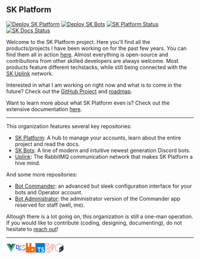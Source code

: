 ## SK Platform

[![Deploy SK Platform](https://github.com/SVKruik-Organization/Bot-Website/actions/workflows/deploy.yml/badge.svg)](https://github.com/SVKruik-Organization/Bot-Website/actions/workflows/deploy.yml)
[![Deploy SK Bots](https://github.com/SVKruik-Organization/Discord-Bots/actions/workflows/deploy.yml/badge.svg)](https://github.com/SVKruik-Organization/Discord-Bots/actions/workflows/deploy.yml)
[![SK Platform Status](https://img.shields.io/endpoint?url=https%3A%2F%2Fplatform.stefankruik.com%2Fapi%2Fstatus%2Fbadge)](https://platform.stefankruik.com)
[![SK Docs Status](https://img.shields.io/endpoint?url=https%3A%2F%2Fdocs.stefankruik.com%2Fapi%2Fstatus%2Fbadge)](https://docs.stefankruik.com)

Welcome to the SK Platform project. Here you'll find all the products/projects I have been working on for the past few years. You can find them all in action [here](https://platform.stefankruik.com). Almost everything is open-source and contributions from other skilled developers are always welcome. Most products feature different techstacks, while still being connected with the [SK Uplink](https://github.com/SVKruik-Organization/Uplink) network.

Interested in what I am working on right now and what is to come in the future? Check out the [GitHub Project](https://github.com/orgs/SVKruik-Organization/projects/1) and [roadmap](https://platform.stefankruik.com/documentation/read/Doc/More/Roadmap).

Want to learn more about what SK Platform even is? Check out the extensive documentation [here](https://platform.stefankruik.com/documentation/read/Doc/More/About).

---

This organization features several key repositories:

- [SK Platform](https://github.com/SVKruik-Organization/SK-Website): A hub to manage your accounts, learn about the entire project and read the docs.
- [SK Bots](https://github.com/SVKruik-Organization/SK-Bots): A line of modern and intuitive newest generation Discord bots.
- [Uplink](https://github.com/SVKruik-Organization/Uplink): The RabbitMQ communication network that makes SK Platform a hive mind.

And some more repositories:

- [Bot Commander](https://github.com/SVKruik-Organization/SK-Commander): an advanced but sleek configuration interface for your bots and Operator account.
- [Bot Administrator](https://github.com/SVKruik-Organization/SK-Administrator): the administrator version of the Commander app reserved for staff (well, me).

Altough there is a lot going on, this organization is still a one-man operation. If you would like to contribute (coding, designing, documenting), do not hesitate to [reach out](https://platform.stefankruik.com/documentation/read/Doc/Contributing)!

---

[<img align="left" alt="Vue" width="26px" src="https://raw.githubusercontent.com/devicons/devicon/6910f0503efdd315c8f9b858234310c06e04d9c0/icons/vuejs/vuejs-original.svg" />](https://vuejs.org/)
[<img align="left" alt="Discord.JS" width="26px" src="https://raw.githubusercontent.com/devicons/devicon/6910f0503efdd315c8f9b858234310c06e04d9c0/icons/discordjs/discordjs-original.svg" />](https://discord.js.org/)
[<img align="left" alt="RabbitMQ" width="26px" src="https://raw.githubusercontent.com/devicons/devicon/6910f0503efdd315c8f9b858234310c06e04d9c0/icons/rabbitmq/rabbitmq-original.svg"/>](https://www.rabbitmq.com/)
[<img align="left" alt="TypeScript" width="26px" src="https://raw.githubusercontent.com/devicons/devicon/master/icons/typescript/typescript-original.svg" />](https://www.typescriptlang.org/)
[<img align="left" alt="Laravel" width="26px" src="https://raw.githubusercontent.com/devicons/devicon/6910f0503efdd315c8f9b858234310c06e04d9c0/icons/laravel/laravel-original.svg"/>](https://laravel.com/)
[<img align="left" alt="Bash" width="26px" src="https://github.com/devicons/devicon/blob/master/icons/bash/bash-original.svg"/>](https://www.gnu.org/software/bash/)
